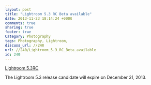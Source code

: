 ```yaml
---
layout: post
title: "Lightroom 5.3 RC Beta available"
date: 2013-11-23 18:14:24 +0000 
comments: true
sharing: true
footer: true
Category: Photography
tags: Photography, Lightroom,
discuss_url: //240
url: //240/Lightroom_5.3_RC_Beta_available
id: 240
---
```


[Lightroom 5.3RC](http://labs.adobe.com/technologies/lightroom5-3/)

The Lightroom 5.3 release candidate will expire on December 31, 2013.
